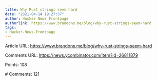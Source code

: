 ```yaml
---
title: Why Rust strings seem hard
date: "2021-04-14 19:27:37"
author: Hacker News Frontpage
authorlink: https://www.brandons.me/blog/why-rust-strings-seem-hard
tags:
- Hacker-News-Frontpage
---
```


<p>Article URL: <a href="https://www.brandons.me/blog/why-rust-strings-seem-hard">https://www.brandons.me/blog/why-rust-strings-seem-hard</a></p>
<p>Comments URL: <a href="https://news.ycombinator.com/item?id=26811879">https://news.ycombinator.com/item?id=26811879</a></p>
<p>Points: 108</p>
<p># Comments: 121</p>
